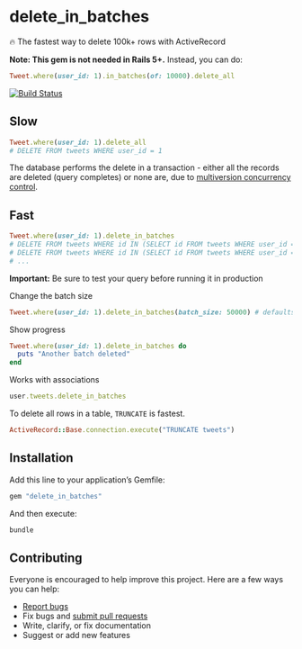 # delete_in_batches

:fire: The fastest way to delete 100k+ rows with ActiveRecord

**Note: This gem is not needed in Rails 5+.** Instead, you can do:

```ruby
Tweet.where(user_id: 1).in_batches(of: 10000).delete_all
```

[![Build Status](https://travis-ci.org/ankane/delete_in_batches.svg?branch=master)](https://travis-ci.org/ankane/delete_in_batches)

## Slow

```ruby
Tweet.where(user_id: 1).delete_all
# DELETE FROM tweets WHERE user_id = 1
```

The database performs the delete in a transaction - either all the records are deleted (query completes) or none are, due to [multiversion concurrency control](http://en.wikipedia.org/wiki/Multiversion_concurrency_control).

## Fast

```ruby
Tweet.where(user_id: 1).delete_in_batches
# DELETE FROM tweets WHERE id IN (SELECT id FROM tweets WHERE user_id = 1 LIMIT 10000)
# DELETE FROM tweets WHERE id IN (SELECT id FROM tweets WHERE user_id = 1 LIMIT 10000)
# ...
```

**Important:** Be sure to test your query before running it in production

Change the batch size

```ruby
Tweet.where(user_id: 1).delete_in_batches(batch_size: 50000) # defaults to 10000
```

Show progress

```ruby
Tweet.where(user_id: 1).delete_in_batches do
  puts "Another batch deleted"
end
```

Works with associations

```ruby
user.tweets.delete_in_batches
```

To delete all rows in a table, `TRUNCATE` is fastest.

```ruby
ActiveRecord::Base.connection.execute("TRUNCATE tweets")
```

## Installation

Add this line to your application’s Gemfile:

```ruby
gem "delete_in_batches"
```

And then execute:

```sh
bundle
```

## Contributing

Everyone is encouraged to help improve this project. Here are a few ways you can help:

- [Report bugs](https://github.com/ankane/delete_in_batches/issues)
- Fix bugs and [submit pull requests](https://github.com/ankane/delete_in_batches/pulls)
- Write, clarify, or fix documentation
- Suggest or add new features
